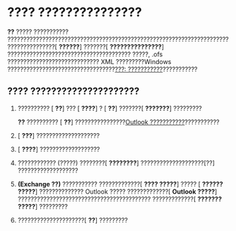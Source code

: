 
# ???? ???????????????

 **??**  ????? ??????????? ?????????????????????????????????????????????????????????????????????????????????????[ **??????**] ???????[ **???????????????**] ??????????????????????????????????????? ?????, .ofs ????????????????????????????? XML ?????????Windows ??????????????????????????????????[???: ???????????](695b95a5-c795-cb4a-8d35-ba12b0007b1f.md)???????????


## ???? ?????????????????????


1. ?????????? [ **??**] ??? [ **????**] ? [ **??**] ???????[ **???????**] ?????????
    
     **??**  ?????????? [ **??**] ????????????????[Outlook ???????????](8f81b1ce-333d-d9be-2af7-cfc65bf15e22.md)???????????
2. [ **???**] ????????????????????
    
3. [ **????**] ???????????????????
    
4. ???????????? (?????) ????????[ **????????**] ????????????????????[??] ???????????????????
    
5.  **(Exchange ??)** ??????????? ?????????????[ **???? ?????**] ????? [ **?????? ?????**] ?????????????? Outlook ????? ?????????????[ **Outlook ?????**] ?????????????????????????????????????????? ?????????????[ **??????? ?????**] ?????????
    
6. ?????????????????????[ **??**] ?????????
    
